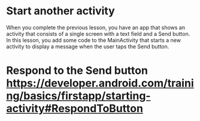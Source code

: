 ﻿# Start another activity
 When you complete the previous lesson, you have an app that shows an activity that consists of a single screen with a text field and a Send button. In this lesson, you add some code to the MainActivity that starts a new activity to display a message when the user taps the Send button.
# Respond to the Send button https://developer.android.com/training/basics/firstapp/starting-activity#RespondToButton
